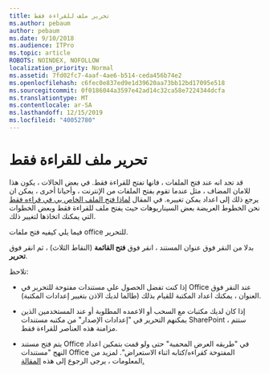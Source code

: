```yaml
---
title: تحرير ملف للقراءة فقط
ms.author: pebaum
author: pebaum
ms.date: 9/10/2018
ms.audience: ITPro
ms.topic: article
ROBOTS: NOINDEX, NOFOLLOW
localization_priority: Normal
ms.assetid: 7fd02fc7-4aaf-4ae6-b514-ceda456b74e2
ms.openlocfilehash: c6fec0e837ed9e1d39620aa73bb12bd17095e518
ms.sourcegitcommit: 0f0186044a3597e42ad14c32ca58e7224344dcfa
ms.translationtype: MT
ms.contentlocale: ar-SA
ms.lasthandoff: 12/15/2019
ms.locfileid: "40052780"
---
```

# <a name="edit-a-read-only-file"></a>تحرير ملف للقراءة فقط

قد تجد انه عند فتح الملفات ، فانها تفتح للقراءة فقط. في بعض الحالات ، يكون هذا للامان المضاف ، مثل عندما تقوم بفتح الملفات من الإنترنت ، وأحيانا أخرى ، يمكن ان يرجع ذلك إلى اعداد يمكن تغييره. في المقال [لماذا فتح الملف الخاص بي في قراءه فقط](https://support.office.com/article/Why-did-my-file-open-read-only-3ab4b792-da50-4b38-8628-14c64e1f1d15) نحن الخطوط العريضة بعض السيناريوهات حيث يفتح ملف للقراءة فقط وبعض الخطوات التي يمكنك اتخاذها لتغيير ذلك.

فيما يلي كيفيه فتح ملفات office للتحرير.

بدلا من النقر فوق عنوان المستند ، انقر فوق **فتح القائمة** (النقاط الثلاث) ، ثم انقر فوق **تحرير**.

تلاحظ:

- إذا كنت تفضل الحصول علي مستندات مفتوحة للتحرير في Office عند النقر فوق العنوان ، يمكنك اعداد المكتبة للقيام بذلك (طالما لديك الاذن بتغيير إعدادات المكتبة).

- إذا كان لديك مكتبات مع السحب أو الاعمده المطلوبة أو عند المستخدمين الذين يمكنهم التحرير في "إعدادات الإصدار" من مكتبه مستندات SharePoint ، ستتم مزامنة هذه العناصر للقراءة فقط.

- يتم فتح مستند Office في "طريقه العرض المحمية" حتى ولو قمت بتمكين اعداد النهج "مستندات Office المفتوحة كقراءه/كتابه اثناء الاستعراض". لمزيد من المعلومات ، يرجى الرجوع إلى هذه [المقالة.](https://support.microsoft.com/help/983047/an-office-document-opens-in-protected-view-even-though-you-enable-the)

